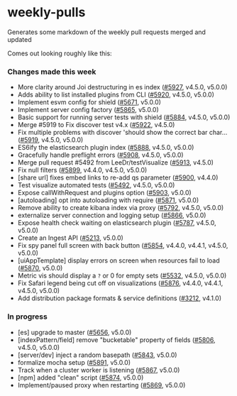 # weekly-pulls
Generates some markdown of the weekly pull requests merged and updated

Comes out looking roughly like this:

### Changes made this week

- More clarity around Joi destructuring in es index ([#5927](https://github.com/elastic/kibana/pull/5927), v4.5.0, v5.0.0)
- Adds ability to list installed plugins from CLI ([#5920](https://github.com/elastic/kibana/pull/5920), v4.5.0, v5.0.0)
- Implement esvm config for shield ([#5671](https://github.com/elastic/kibana/pull/5671), v5.0.0)
- Implement server config factory ([#5865](https://github.com/elastic/kibana/pull/5865), v5.0.0)
- Basic support for running server tests with shield ([#5884](https://github.com/elastic/kibana/pull/5884), v4.5.0, v5.0.0)
- Merge #5919 to Fix discover test v4.x ([#5922](https://github.com/elastic/kibana/pull/5922), v4.5.0)
- Fix multiple problems with discover 'should show the correct bar char… ([#5919](https://github.com/elastic/kibana/pull/5919), v4.5.0, v5.0.0)
- ES6ify the elasticsearch plugin index ([#5888](https://github.com/elastic/kibana/pull/5888), v4.5.0, v5.0.0)
- Gracefully handle preflight errors ([#5908](https://github.com/elastic/kibana/pull/5908), v4.5.0, v5.0.0)
- Merge pull request #5492 from LeeDr/testVisualize ([#5913](https://github.com/elastic/kibana/pull/5913), v4.5.0)
- Fix null filters ([#5899](https://github.com/elastic/kibana/pull/5899), v4.4.0, v4.5.0, v5.0.0)
- [share url] fixes embed links to re-add qs parameter ([#5900](https://github.com/elastic/kibana/pull/5900), v4.4.0)
- Test visualize automated tests ([#5492](https://github.com/elastic/kibana/pull/5492), v4.5.0, v5.0.0)
- Expose callWithRequest and plugins option ([#5903](https://github.com/elastic/kibana/pull/5903), v5.0.0)
- [autoloading] opt into autoloading with require ([#5871](https://github.com/elastic/kibana/pull/5871), v5.0.0)
- Remove ability to create kibana index via proxy ([#5792](https://github.com/elastic/kibana/pull/5792), v4.5.0, v5.0.0)
- externalize server connection and logging setup ([#5866](https://github.com/elastic/kibana/pull/5866), v5.0.0)
- Expose health check waiting on elasticsearch plugin ([#5787](https://github.com/elastic/kibana/pull/5787), v4.5.0, v5.0.0)
- Create an Ingest API ([#5213](https://github.com/elastic/kibana/pull/5213), v5.0.0)
- Fix spy panel full screen with back button ([#5854](https://github.com/elastic/kibana/pull/5854), v4.4.0, v4.4.1, v4.5.0, v5.0.0)
- [uiAppTemplate] display errors on screen when resources fail to load ([#5870](https://github.com/elastic/kibana/pull/5870), v5.0.0)
- Metric vis should display a `?` or 0 for empty sets ([#5532](https://github.com/elastic/kibana/pull/5532), v4.5.0, v5.0.0)
- Fix Safari legend being cut off on visualizations ([#5876](https://github.com/elastic/kibana/pull/5876), v4.4.0, v4.4.1, v4.5.0, v5.0.0)
- Add distribution package formats & service definitions ([#3212](https://github.com/elastic/kibana/pull/3212), v4.1.0)

### In progress

- [es] upgrade to master ([#5656](https://github.com/elastic/kibana/pull/5656), v5.0.0)
- [indexPattern/field] remove "bucketable" property of fields ([#5806](https://github.com/elastic/kibana/pull/5806), v4.5.0, v5.0.0)
- [server/dev] inject a random basepath ([#5843](https://github.com/elastic/kibana/pull/5843), v5.0.0)
- formalize mocha setup ([#5891](https://github.com/elastic/kibana/pull/5891), v5.0.0)
- Track when a cluster worker is listening ([#5867](https://github.com/elastic/kibana/pull/5867), v5.0.0)
- [npm] added "clean" script ([#5874](https://github.com/elastic/kibana/pull/5874), v5.0.0)
- Implement/paused proxy when restarting ([#5869](https://github.com/elastic/kibana/pull/5869), v5.0.0)
